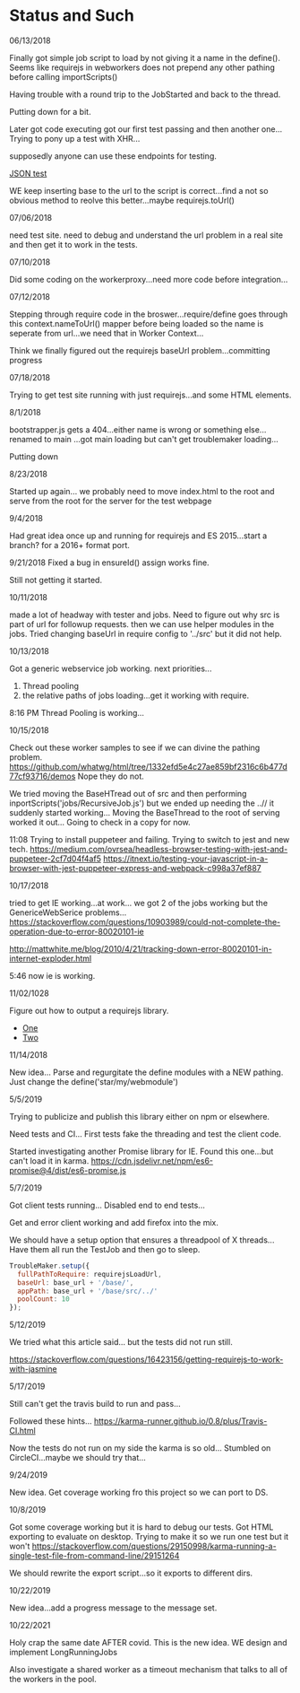 
# Status and Such

06/13/2018

Finally got simple job script to load by not giving it a name in the define().
Seems like requirejs in webworkers does not prepend any other pathing before calling importScripts()

Having trouble with a round trip to the JobStarted and back to the thread.

Putting down for a bit.

Later got code executing got our first test passing and then another one...
Trying to pony up a test with XHR...

supposedly anyone can use these endpoints for testing.

[JSON test](http://www.jsontest.com/)

WE keep inserting base to the url to the script is correct...find a not so obvious method to reolve this better...maybe requirejs.toUrl()


07/06/2018

need test site.
need to debug and understand the url problem in a real site and then get it to work in the tests.

07/10/2018

Did some coding on the workerproxy...need more code before integration...

07/12/2018

Stepping through require code in the broswer...require/define goes through this context.nameToUrl() mapper before being loaded so the name is seperate from url...we need that in Worker Context...

Think we finally figured out the requirejs baseUrl problem...committing progress

07/18/2018

Trying to get test site running with just requirejs...and some HTML elements.

8/1/2018

bootstrapper.js gets a 404...either name is wrong or something else...
renamed to main ...got main loading but can't get troublemaker loading...

Putting down

8/23/2018

Started up again...
we probably need to move index.html to the root and serve from the root for the server for the test webpage

9/4/2018

Had great idea once up and running for requirejs and ES 2015...start a branch? for a 2016+ format port.

9/21/2018
Fixed a bug in ensureId()
assign works fine.

Still not getting it started.

10/11/2018

made a lot of headway with tester and jobs.
Need to figure out why src is part of url for followup requests.
then we can use helper modules in the jobs.
Tried changing baseUrl in require config to '../src' but it did not help.

10/13/2018

Got a generic webservice job working.
next priorities...
1. Thread pooling
2. the relative paths of jobs loading...get it working with require.

8:16 PM Thread Pooling is working...

10/15/2018

Check out these worker samples to see if we can divine the pathing problem.
https://github.com/whatwg/html/tree/1332efd5e4c27ae859bf2316c6b477d77cf93716/demos
Nope they do not.

We tried moving the BaseHTread out of src and then performing inportScripts('jobs/RecursiveJob.js')
but we ended up needing the ..//
it suddenly started working...
Moving the BaseThread to the root of serving worked it out...
Going to check in a copy for now.

11:08
Trying to install puppeteer and failing.
Trying to switch to jest and new tech.
https://medium.com/ovrsea/headless-browser-testing-with-jest-and-puppeteer-2cf7d04f4af5
https://itnext.io/testing-your-javascript-in-a-browser-with-jest-puppeteer-express-and-webpack-c998a37ef887

10/17/2018

tried to get IE working...at work...
we got 2 of the jobs working but the GenericeWebSerice problems...
https://stackoverflow.com/questions/10903989/could-not-complete-the-operation-due-to-error-80020101-ie

http://mattwhite.me/blog/2010/4/21/tracking-down-error-80020101-in-internet-exploder.html

5:46
now ie is working.

11/02/1028

Figure out how to output a requirejs library.

+ [One](https://www.sitepoint.com/building-library-with-requirejs/)
+ [Two](http://spadgos.github.io/blog/2013/10/19/using-requirejs-and-make-for-standalone-libraries/)


11/14/2018

New idea...
Parse and regurgitate the define modules with a NEW pathing.
Just change the define('star/my/webmodule')

5/5/2019

Trying to publicize and publish this library either on npm or elsewhere.

Need tests and CI...
First tests fake the threading and test the client code.

Started investigating another Promise library for IE.
Found this one...but can't load it in karma.
https://cdn.jsdelivr.net/npm/es6-promise@4/dist/es6-promise.js

5/7/2019

Got client tests running...
Disabled end to end tests...

Get and error client working and add firefox into the mix.

We should have a setup option that ensures a threadpool of X threads...
Have them all run the TestJob and then go to sleep.

```Javascript
TroubleMaker.setup({
  fullPathToRequire: requirejsLoadUrl,
  baseUrl: base_url + '/base/',
  appPath: base_url + '/base/src/../'
  poolCount: 10
});
```

5/12/2019

We tried what this article said... but the tests did not run still.

https://stackoverflow.com/questions/16423156/getting-requirejs-to-work-with-jasmine

5/17/2019

Still can't get the travis build to run and pass...

Followed these hints...
https://karma-runner.github.io/0.8/plus/Travis-CI.html

Now the tests do not run on my side the karma is so old...
Stumbled on CircleCI...maybe we should try that...

9/24/2019

New idea.
Get coverage working fro this project so we can port to DS.


10/8/2019

Got some coverage working but it is hard to debug our tests.
Got HTML exporting to evaluate on desktop.
Trying to make it so we run one test but it won't
https://stackoverflow.com/questions/29150998/karma-running-a-single-test-file-from-command-line/29151264

We should rewrite the export script...so it exports to different dirs.

10/22/2019

New idea...add a progress message to the message set.

10/22/2021

Holy crap the same date AFTER covid.
This is the new idea.
WE design and implement LongRunningJobs

Also investigate a shared worker as a timeout mechanism that talks to all of the workers in the pool.
